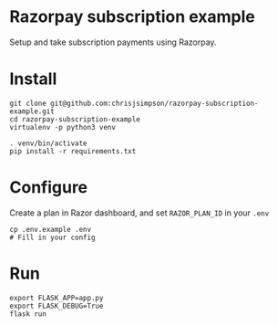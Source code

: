 # Razorpay subscription example

Setup and take subscription payments using Razorpay.

# Install

```
git clone git@github.com:chrisjsimpson/razorpay-subscription-example.git
cd razorpay-subscription-example
virtualenv -p python3 venv

. venv/bin/activate
pip install -r requirements.txt
```

# Configure

Create a plan in Razor dashboard, and set `RAZOR_PLAN_ID` in your `.env`


```
cp .env.example .env
# Fill in your config
```


# Run

```
export FLASK_APP=app.py
export FLASK_DEBUG=True
flask run
```
